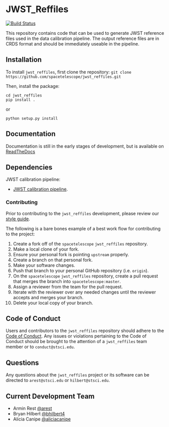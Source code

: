 # JWST_Reffiles

[![Build Status](https://travis-ci.org/spacetelescope/jwst_reffiles.svg?branch=master)](https://travis-ci.org/spacetelescope/jwst_reffiles)

This repository contains code that can be used to generate JWST reference files
used in the data calibration pipeline. The output reference files are in CRDS format
and should be immediately useable in the pipeline.

## Installation

To install `jwst_reffiles`, first clone the repository:
`git clone https://github.com/spacetelescope/jwst_reffiles.git`

Then, install the package:
```
cd jwst_reffiles
pip install .
```
or

```python setup.py install```

## Documentation

Documentation is still in the early stages of development, but is available on [ReadTheDocs](https://jwst-reffiles.readthedocs.io/en/latest/)

## Dependencies

JWST calibration pipeline:

* [JWST calibration pipeline][d5].

[d5]: https://github.com/spacetelescope/jwst


### Contributing

Prior to contributing to the `jwst_reffiles` development, please review our [style guide](https://github.com/spacetelescope/jwst_reffiles/blob/master/style_guide/style_guide.md).

The following is a bare bones example of a best work flow for contributing to the project:

1. Create a fork off of the `spacetelescope` `jwst_reffiles` repository.
2. Make a local clone of your fork.
3. Ensure your personal fork is pointing `upstream` properly.
4. Create a branch on that personal fork.
5. Make your software changes.
6. Push that branch to your personal GitHub repository (i.e. `origin`).
7. On the `spacetelescope` `jwst_reffiles` repository, create a pull request that merges the branch into `spacetelescope:master`.
8. Assign a reviewer from the team for the pull request.
9. Iterate with the reviewer over any needed changes until the reviewer accepts and merges your branch.
10. Delete your local copy of your branch.


## Code of Conduct

Users and contributors to the `jwst_reffiles` repository should adhere to the [Code of Conduct](https://github.com/spacetelescope/jwst_reffiles/blob/master/CODE_OF_CONDUCT.md).  Any issues or violations pertaining to the Code of Conduct should be brought to the attention of a `jwst_reffiles` team member or to `conduct@stsci.edu`.


## Questions

Any questions about the `jwst_reffiles` project or its software can be directed to `arest@stsci.edu` or `hilbert@stsci.edu`.


## Current Development Team
- Armin Rest [@arest](https://github.com/arest)
- Bryan Hilbert [@bhilbert4](https://github.com/bhilbert4)
- Alicia Canipe [@aliciacanipe](https://github.com/aliciacanipe)
